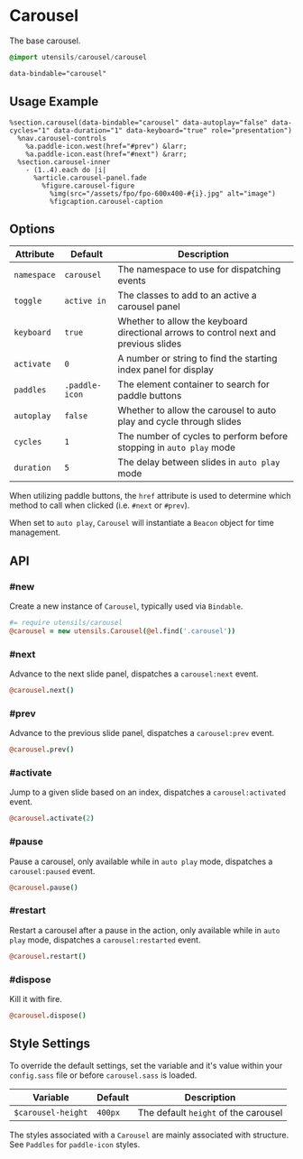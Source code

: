 
# Carousel
The base carousel.

```sass
@import utensils/carousel/carousel
```

```html
data-bindable="carousel"
```

## Usage Example

<!--~ markup/carousel.html.haml -->
```haml
%section.carousel(data-bindable="carousel" data-autoplay="false" data-cycles="1" data-duration="1" data-keyboard="true" role="presentation")
  %nav.carousel-controls
    %a.paddle-icon.west(href="#prev") &larr;
    %a.paddle-icon.east(href="#next") &rarr;
  %section.carousel-inner
    - (1..4).each do |i|
      %article.carousel-panel.fade
        %figure.carousel-figure
          %img(src="/assets/fpo/fpo-600x400-#{i}.jpg" alt="image")
          %figcaption.carousel-caption
```
<!-- end -->

## Options

Attribute           | Default         | Description
------------------- | --------------- | -------------------------------------------
`namespace`         | `carousel`      | The namespace to use for dispatching events
`toggle`            | `active in`     | The classes to add to an active a carousel panel
`keyboard`          | `true`          | Whether to allow the keyboard directional arrows to control next and previous slides
`activate`          | `0`             | A number or string to find the starting index panel for display
`paddles`           | `.paddle-icon`  | The element container to search for paddle buttons
`autoplay`          | `false`         | Whether to allow the carousel to auto play and cycle through slides
`cycles`            | `1`             | The number of cycles to perform before stopping in `auto play` mode
`duration`          | `5`             | The delay between slides in `auto play` mode

When utilizing paddle buttons, the `href` attribute is used to determine
which method to call when clicked (i.e. `#next` or `#prev`).

When set to `auto play`, `Carousel` will instantiate a `Beacon` object
for time management.


## API

### #new
Create a new instance of `Carousel`, typically used via `Bindable`. 

```coffee
#= require utensils/carousel
@carousel = new utensils.Carousel(@el.find('.carousel'))
```

### #next
Advance to the next slide panel, dispatches a `carousel:next` event.

```coffee
@carousel.next()
```

### #prev
Advance to the previous slide panel, dispatches a `carousel:prev` event.

```coffee
@carousel.prev()
```

### #activate
Jump to a given slide based on an index, dispatches a
`carousel:activated` event.

```coffee
@carousel.activate(2)
```

### #pause
Pause a carousel, only available while in `auto play` mode, dispatches a
`carousel:paused` event.

```coffee
@carousel.pause()
```

### #restart
Restart a carousel after a pause in the action, only available while in
`auto play` mode, dispatches a `carousel:restarted` event.

```coffee
@carousel.restart()
```

### #dispose
Kill it with fire.

```coffee
@carousel.dispose()
```

## Style Settings
To override the default settings, set the variable and it's value
within your `config.sass` file or before `carousel.sass` is loaded.

Variable            | Default        | Description
------------------- | -------------- | -------------------------------------------
`$carousel-height`  | `400px`        | The default `height` of the carousel

The styles associated with a `Carousel` are mainly associated with
structure. See `Paddles` for `paddle-icon` styles.

